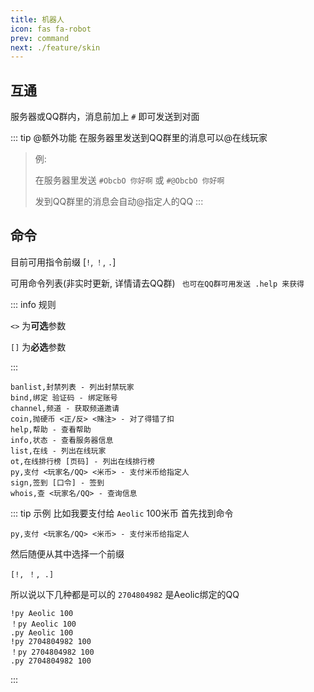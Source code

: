 ```yaml
---
title: 机器人
icon: fas fa-robot
prev: command
next: ./feature/skin
---
```


## 互通

服务器或QQ群内，消息前加上 `#` 即可发送到对面

::: tip @额外功能
在服务器里发送到QQ群里的消息可以@在线玩家

> 例:
>
> 在服务器里发送 `#ObcbO 你好啊` 或 `#@ObcbO 你好啊`
>
> 发到QQ群里的消息会自动@指定人的QQ
:::

## 命令

目前可用指令前缀 [`!`, `！`, `.`]

可用命令列表(非实时更新, 详情请去QQ群) ` 也可在QQ群可用发送 .help 来获得`

::: info 规则

`<>` 为**可选**参数

`[]` 为**必选**参数

:::

```
banlist,封禁列表 - 列出封禁玩家
bind,绑定 验证码 - 绑定账号
channel,频道 - 获取频道邀请
coin,抛硬币 <正/反> <赌注> - 对了得错了扣
help,帮助 - 查看帮助
info,状态 - 查看服务器信息
list,在线 - 列出在线玩家
ot,在线排行榜 [页码] - 列出在线排行榜
py,支付 <玩家名/QQ> <米币> - 支付米币给指定人
sign,签到 [口令] - 签到
whois,查 <玩家名/QQ> - 查询信息
```

::: tip 示例
比如我要支付给 `Aeolic` 100米币
首先找到命令

```
py,支付 <玩家名/QQ> <米币> - 支付米币给指定人
```

然后随便从其中选择一个前缀
```
[!, ！, .]
```

所以说以下几种都是可以的
`2704804982` 是Aeolic绑定的QQ
```
!py Aeolic 100
！py Aeolic 100
.py Aeolic 100
!py 2704804982 100
！py 2704804982 100
.py 2704804982 100
```
:::